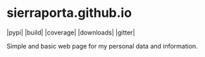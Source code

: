 # sierraporta.github.io

|pypi| |build| |coverage| |downloads| |gitter|

Simple and basic web page for my personal data and information.
